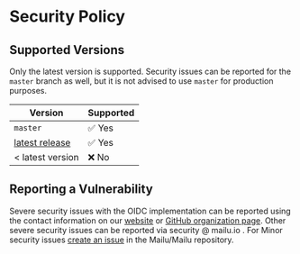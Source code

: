 # Security Policy

## Supported Versions

Only the latest version is supported. Security issues can be reported for the `master` branch as well, but it is not advised to use `master` for production purposes.

| Version                                                         | Supported              |
| --------------------------------------------------------------- | ---------------------- |
| `master`                                                        | :white_check_mark: Yes |
| [latest release](https://github.com/heviat/Mailu-OIDC/releases) | :white_check_mark: Yes |
| < latest version                                                | :x: No                 |

## Reporting a Vulnerability

Severe security issues with the OIDC implementation can be reported using the contact information on our [website](https://heviat.com/legal/imprint) or [GitHub organization page](https://github.com/heviat/).
Other severe security issues can be reported via security @ mailu.io .
For Minor security issues [create an issue](https://github.com/Mailu/Mailu/issues/new?title=Security+issue) in the Mailu/Mailu repository.
